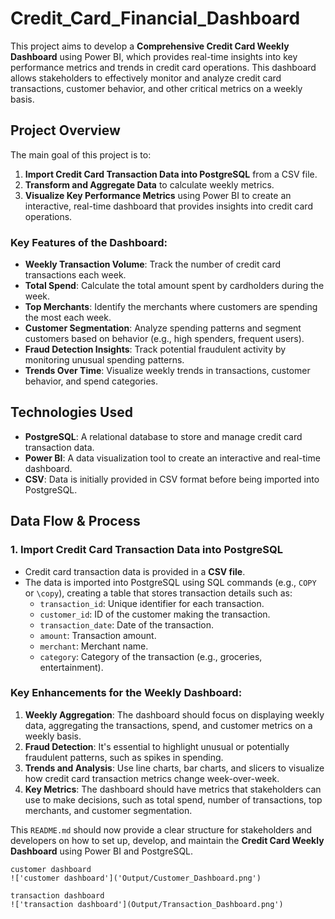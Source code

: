 # Credit_Card_Financial_Dashboard

This project aims to develop a **Comprehensive Credit Card Weekly Dashboard** using Power BI, which provides real-time insights into key performance metrics and trends in credit card operations. This dashboard allows stakeholders to effectively monitor and analyze credit card transactions, customer behavior, and other critical metrics on a weekly basis.

## Project Overview

The main goal of this project is to:

1. **Import Credit Card Transaction Data into PostgreSQL** from a CSV file.
2. **Transform and Aggregate Data** to calculate weekly metrics.
3. **Visualize Key Performance Metrics** using Power BI to create an interactive, real-time dashboard that provides insights into credit card operations.

### Key Features of the Dashboard:

- **Weekly Transaction Volume**: Track the number of credit card transactions each week.
- **Total Spend**: Calculate the total amount spent by cardholders during the week.
- **Top Merchants**: Identify the merchants where customers are spending the most each week.
- **Customer Segmentation**: Analyze spending patterns and segment customers based on behavior (e.g., high spenders, frequent users).
- **Fraud Detection Insights**: Track potential fraudulent activity by monitoring unusual spending patterns.
- **Trends Over Time**: Visualize weekly trends in transactions, customer behavior, and spend categories.

## Technologies Used

- **PostgreSQL**: A relational database to store and manage credit card transaction data.
- **Power BI**: A data visualization tool to create an interactive and real-time dashboard.
- **CSV**: Data is initially provided in CSV format before being imported into PostgreSQL.
  
## Data Flow & Process

### 1. Import Credit Card Transaction Data into PostgreSQL

- Credit card transaction data is provided in a **CSV file**.
- The data is imported into PostgreSQL using SQL commands (e.g., `COPY` or `\copy`), creating a table that stores transaction details such as:
  - `transaction_id`: Unique identifier for each transaction.
  - `customer_id`: ID of the customer making the transaction.
  - `transaction_date`: Date of the transaction.
  - `amount`: Transaction amount.
  - `merchant`: Merchant name.
  - `category`: Category of the transaction (e.g., groceries, entertainment).


### Key Enhancements for the Weekly Dashboard:

1. **Weekly Aggregation**: The dashboard should focus on displaying weekly data, aggregating the transactions, spend, and customer metrics on a weekly basis.
2. **Fraud Detection**: It's essential to highlight unusual or potentially fraudulent patterns, such as spikes in spending.
3. **Trends and Analysis**: Use line charts, bar charts, and slicers to visualize how credit card transaction metrics change week-over-week.
4. **Key Metrics**: The dashboard should have metrics that stakeholders can use to make decisions, such as total spend, number of transactions, top merchants, and customer segmentation.

This `README.md` should now provide a clear structure for stakeholders and developers on how to set up, develop, and maintain the **Credit Card Weekly Dashboard** using Power BI and PostgreSQL.

```
customer dashboard
!['customer dashboard']('Output/Customer_Dashboard.png')

transaction dashboard
!['transaction dashboard'](Output/Transaction_Dashboard.png')

```

